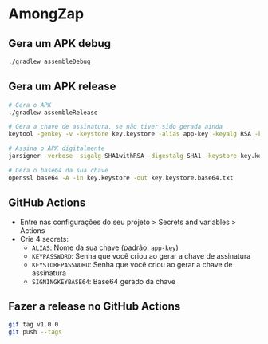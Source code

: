 # AmongZap

## Gera um APK debug
```bash
./gradlew assembleDebug
```

## Gera um APK release
```bash
# Gera o APK
./gradlew assembleRelease

# Gera a chave de assinatura, se não tiver sido gerada ainda
keytool -genkey -v -keystore key.keystore -alias app-key -keyalg RSA -keysize 2048 -validity 10000

# Assina o APK digitalmente
jarsigner -verbose -sigalg SHA1withRSA -digestalg SHA1 -keystore key.keystore app/build/outputs/apk/release/app-release-unsigned.apk app-key

# Gera o base64 da sua chave
openssl base64 -A -in key.keystore -out key.keystore.base64.txt
```

## GitHub Actions
* Entre nas configurações do seu projeto > Secrets and variables > Actions
* Crie 4 secrets:
  * `ALIAS`: Nome da sua chave (padrão: `app-key`)
  * `KEYPASSWORD`: Senha que você criou ao gerar a chave de assinatura
  * `KEYSTOREPASSWORD`: Senha que você criou ao gerar a chave de assinatura
  * `SIGNINGKEYBASE64`: Base64 gerado da chave

## Fazer a release no GitHub Actions
```bash
git tag v1.0.0
git push --tags
```